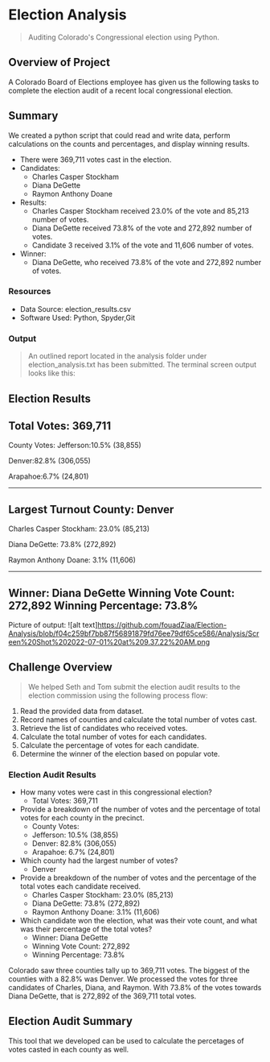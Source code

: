 # Election Analysis

> Auditing Colorado's Congressional election using Python.

## Overview of Project

A Colorado Board of Elections employee has given us the following tasks to complete the election audit of a recent local congressional election. 

## Summary

We created a python script that could read and write data, perform calculations on the counts and percentages, and display winning results.

- There were 369,711 votes cast in the election.
- Candidates:
  - Charles Casper Stockham
  - Diana DeGette
  - Raymon Anthony Doane
- Results:
  - Charles Casper Stockham received 23.0% of the vote and 85,213 number of votes.
  - Diana DeGette received 73.8% of the vote and 272,892 number of votes.
  - Candidate 3 received 3.1% of the vote and 11,606 number of votes.
- Winner:
  - Diana DeGette, who received 73.8% of the vote and 272,892 number of votes.

### Resources

- Data Source: election_results.csv
- Software Used: Python, Spyder,Git

### Output

> An outlined report located in the analysis folder under election_analysis.txt has been submitted. The terminal screen output looks like this:

Election Results
-------------------------
Total Votes: 369,711
-------------------------

County Votes:
Jefferson:10.5% (38,855)

Denver:82.8% (306,055)

Arapahoe:6.7% (24,801)

-------------------------
Largest Turnout County: Denver
-------------------------

Charles Casper Stockham: 23.0% (85,213)

Diana DeGette: 73.8% (272,892)

Raymon Anthony Doane: 3.1% (11,606)

-------------------------
Winner: Diana DeGette
Winning Vote Count: 272,892
Winning Percentage: 73.8%
-------------------------

 Picture of output: ![alt text]https://github.com/fouadZiaa/Election-Analysis/blob/f04c259bf7bb87f56891879fd76ee79df65ce586/Analysis/Screen%20Shot%202022-07-01%20at%209.37.22%20AM.png
 
## Challenge Overview

> We helped Seth and Tom submit the election audit results to the election commission using the following process flow:

1. Read the provided data from dataset.
2. Record names of counties and calculate the total number of votes cast.
3. Retrieve the list of candidates who received votes.
4. Calculate the total number of votes for each candidates.
5. Calculate the percentage of votes for each candidate.
6. Determine the winner of the election based on popular vote.


### Election Audit Results


- How many votes were cast in this congressional election?
  - Total Votes: 369,711
- Provide a breakdown of the number of votes and the percentage of total votes for each county in the precinct.
  - County Votes:
  - Jefferson: 10.5% (38,855)
  - Denver: 82.8% (306,055)
  - Arapahoe: 6.7% (24,801)
- Which county had the largest number of votes?
  - Denver
- Provide a breakdown of the number of votes and the percentage of the total votes each candidate received.
  - Charles Casper Stockham: 23.0% (85,213)
  - Diana DeGette: 73.8% (272,892)
  - Raymon Anthony Doane: 3.1% (11,606)
- Which candidate won the election, what was their vote count, and what was their percentage of the total votes?
  - Winner: Diana DeGette
  - Winning Vote Count: 272,892
  - Winning Percentage: 73.8%

Colorado saw three counties tally up to 369,711 votes. The biggest of the counties with a 82.8% was Denver. We processed the votes for three candidates of Charles, Diana, and Raymon. With 73.8% of the votes towards Diana DeGette, that is 272,892 of the 369,711 total votes.


## Election Audit Summary

This tool that we developed can be used to calculate the percetages of votes casted in each county as well. 




